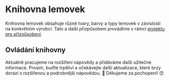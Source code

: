 # Knihovna lemovek

Knihovna lemovek obsahuje různé tvary, barvy a typy lemovek v závislosti na konkrétním výrobci. Tato a další přizpůsobení provádíme v rámci [projektu pro přizpůsobení](customisationProject.md).

## Ovládání knihovny
Aktuálně pracujeme na rozšíření nápovědy a přidáváme další užitečné informace. Prosím, buďte trpěliví a očekávejte další aktualizace, které brzy dorazí s rozšířenou a podrobnější nápovědou. 🚀 Děkujeme za pochopení! 😊